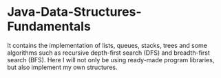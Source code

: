 # Java-Data-Structures-Fundamentals
It contains the implementation of lists, queues, stacks, trees and some algorithms such as recursive depth-first search (DFS) and breadth-first search (BFS). Here I will not only be using ready-made program libraries, but also implement my own structures.
